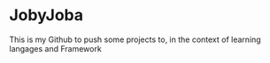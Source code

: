 # JobyJoba
This is my Github to push some projects to, in the context of learning langages and Framework

